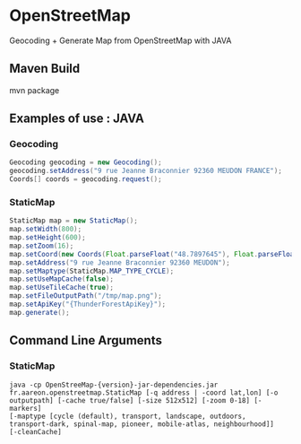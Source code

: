 # OpenStreetMap
Geocoding + Generate Map from OpenStreetMap with JAVA

## Maven Build
mvn package

## Examples of use : JAVA

### Geocoding

```java
Geocoding geocoding = new Geocoding();
geocoding.setAddress("9 rue Jeanne Braconnier 92360 MEUDON FRANCE");
Coords[] coords = geocoding.request();
```

### StaticMap 

```java
StaticMap map = new StaticMap(); 
map.setWidth(800);
map.setHeight(600);
map.setZoom(16);
map.setCoord(new Coords(Float.parseFloat("48.7897645"), Float.parseFloat("2.2117242")));
map.setAddress("9 rue Jeanne Braconnier 92360 MEUDON");
map.setMaptype(StaticMap.MAP_TYPE_CYCLE);
map.setUseMapCache(false);
map.setUseTileCache(true);
map.setFileOutputPath("/tmp/map.png");
map.setApiKey("{ThunderForestApiKey}");
map.generate();
```

## Command Line Arguments

### StaticMap
<code>java -cp OpenStreeMap-{version}-jar-dependencies.jar fr.aareon.openstreetmap.StaticMap [-q address | -coord lat,lon] [-o outputpath] [-cache true/false] [-size 512x512] [-zoom 0-18] [-markers] [-maptype [cycle (default), transport, landscape, outdoors, transport-dark, spinal-map, pioneer, mobile-atlas, neighbourhood]] [-cleanCache]
</code>


